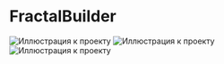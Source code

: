 # FractalBuilder
![Иллюстрация к проекту](https://github.com/bitternectar/FractalBuilder/FractalBuilder_2/img/snowflake.png)
![Иллюстрация к проекту](https://github.com/bitternectar/FractalBuilder/FractalBuilder_2/img/dragon.png)
![Иллюстрация к проекту](https://github.com/bitternectar/FractalBuilder/FractalBuilder_2/img/fernleaf.png)
